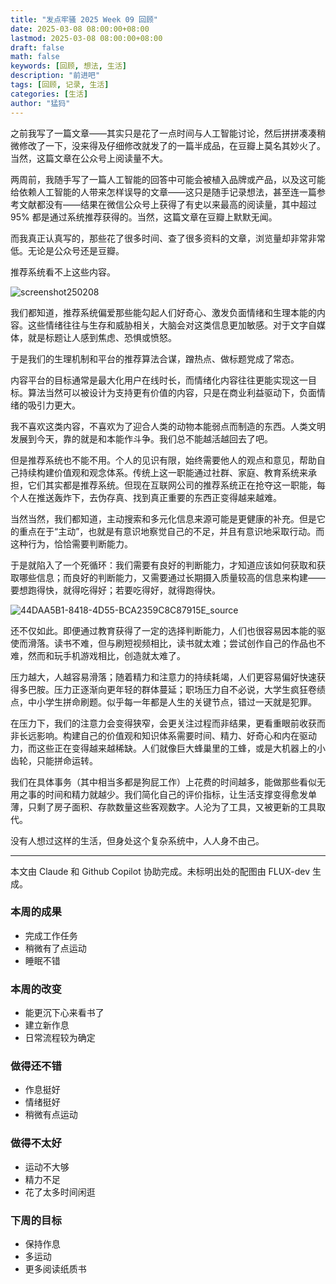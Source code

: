 ```yaml
---
title: "发点牢骚 2025 Week 09 回顾"
date: 2025-03-08 08:00:00+08:00
lastmod: 2025-03-08 08:00:00+08:00
draft: false
math: false
keywords: [回顾, 想法, 生活]
description: "前进吧"
tags: [回顾, 记录, 生活]
categories: [生活]
author: "猛犸"
---
```


之前我写了一篇文章——其实只是花了一点时间与人工智能讨论，然后拼拼凑凑稍微修改了一下，没来得及仔细修改就发了的一篇半成品，在豆瓣上莫名其妙火了。当然，这篇文章在公众号上阅读量不大。

两周前，我随手写了一篇人工智能的回答中可能会被植入品牌或产品，以及这可能给依赖人工智能的人带来怎样误导的文章——这只是随手记录想法，甚至连一篇参考文献都没有——结果在微信公众号上获得了有史以来最高的阅读量，其中超过 95% 都是通过系统推荐获得的。当然，这篇文章在豆瓣上默默无闻。

而我真正认真写的，那些花了很多时间、查了很多资料的文章，浏览量却非常非常低。无论是公众号还是豆瓣。

推荐系统看不上这些内容。

![screenshot250208](https://1-1256632535.cos.ap-beijing.myqcloud.com/img/screenshot250208.png)

我们都知道，推荐系统偏爱那些能勾起人们好奇心、激发负面情绪和生理本能的内容。这些情绪往往与生存和威胁相关，大脑会对这类信息更加敏感。对于文字自媒体，就是标题让人感到焦虑、恐惧或愤怒。

于是我们的生理机制和平台的推荐算法合谋，蹭热点、做标题党成了常态。

内容平台的目标通常是最大化用户在线时长，而情绪化内容往往更能实现这一目标。算法当然可以被设计为支持更有价值的内容，只是在商业利益驱动下，负面情绪的吸引力更大。

我不喜欢这类内容，不喜欢为了迎合人类的动物本能弱点而制造的东西。人类文明发展到今天，靠的就是和本能作斗争。我们总不能越活越回去了吧。

但是推荐系统也不能不用。个人的见识有限，始终需要他人的观点和意见，帮助自己持续构建价值观和观念体系。传统上这一职能通过社群、家庭、教育系统来承担，它们其实都是推荐系统。但现在互联网公司的推荐系统正在抢夺这一职能，每个人在推送轰炸下，去伪存真、找到真正重要的东西正变得越来越难。

当然当然，我们都知道，主动搜索和多元化信息来源可能是更健康的补充。但是它的重点在于“主动”，也就是有意识地察觉自己的不足，并且有意识地采取行动。而这种行为，恰恰需要判断能力。

于是就陷入了一个死循环：我们需要有良好的判断能力，才知道应该如何获取和获取哪些信息；而良好的判断能力，又需要通过长期摄入质量较高的信息来构建——要想跑得快，就得吃得好；若要吃得好，就得跑得快。

![44DAA5B1-8418-4D55-BCA2359C8C87915E_source](https://1-1256632535.cos.ap-beijing.myqcloud.com/img/44DAA5B1-8418-4D55-BCA2359C8C87915E_source.webp)

还不仅如此。即便通过教育获得了一定的选择判断能力，人们也很容易因本能的驱使而滑落。读书不难，但与刷短视频相比，读书就太难；尝试创作自己的作品也不难，然而和玩手机游戏相比，创造就太难了。

压力越大，人越容易滑落；随着精力和注意力的持续耗竭，人们更容易偏好快速获得多巴胺。压力正逐渐向更年轻的群体蔓延；职场压力自不必说，大学生疯狂卷绩点，中小学生拼命刷题。似乎每一年都是人生的关键节点，错过一天就是犯罪。

在压力下，我们的注意力会变得狭窄，会更关注过程而非结果，更看重眼前收获而非长远影响。构建自己的价值观和知识体系需要时间、精力、好奇心和内在驱动力，而这些正在变得越来越稀缺。人们就像巨大蜂巢里的工蜂，或是大机器上的小齿轮，只能拼命运转。

我们在具体事务（其中相当多都是狗屁工作）上花费的时间越多，能做那些看似无用之事的时间和精力就越少。我们简化自己的评价指标，让生活支撑变得愈发单薄，只剩了房子面积、存款数量这些客观数字。人沦为了工具，又被更新的工具取代。

没有人想过这样的生活，但身处这个复杂系统中，人人身不由己。

---

本文由 Claude 和 Github Copilot 协助完成。未标明出处的配图由 FLUX-dev 生成。

### 本周的成果

- 完成工作任务
- 稍微有了点运动
- 睡眠不错

### 本周的改变

- 能更沉下心来看书了
- 建立新作息
- 日常流程较为确定

### 做得还不错

- 作息挺好
- 情绪挺好
- 稍微有点运动

### 做得不太好

- 运动不大够
- 精力不足
- 花了太多时间闲逛

### 下周的目标

- 保持作息
- 多运动
- 更多阅读纸质书
